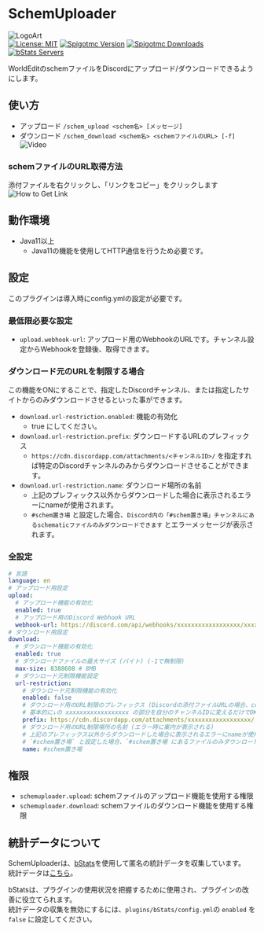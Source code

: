 # SchemUploader
![LogoArt](https://i.gyazo.com/b5b852f4e74c7d76377c7d5fb37ba17f.png)  
[![License: MIT](https://img.shields.io/github/license/Kamesuta/BungeePteroPower?label=License)](LICENSE)
[![Spigotmc Version](https://img.shields.io/spiget/version/115170?logo=spigotmc&label=Spigotmc%20Version)](https://www.spigotmc.org/resources/schemuploader-transfers-your-schematic-data-across-servers-with-discord.115170/)
[![Spigotmc Downloads](https://img.shields.io/spiget/downloads/115170?logo=spigotmc&label=Spigotmc%20Downloads)](https://www.spigotmc.org/resources/schemuploader-transfers-your-schematic-data-across-servers-with-discord.115170/)
[![bStats Servers](https://img.shields.io/bstats/servers/21061?label=bStats%20Servers)](https://bstats.org/plugin/bukkit/SchemUploader/21061)  

WorldEditのschemファイルをDiscordにアップロード/ダウンロードできるようにします。

## 使い方

- アップロード
`/schem_upload <schem名> [メッセージ]`
- ダウンロード
`/schem_download <schem名> <schemファイルのURL> [-f]`
![Video](https://i.gyazo.com/98c1e6c2565a580b6b3d1017228fb513.gif)

### schemファイルのURL取得方法
添付ファイルを右クリックし、「リンクをコピー」をクリックします  
![How to Get Link](https://i.gyazo.com/ded5a89d3618424bc29ecbf6a270bac2.png)

## 動作環境

- Java11以上
  - Java11の機能を使用してHTTP通信を行うため必要です。

## 設定

このプラグインは導入時にconfig.ymlの設定が必要です。

### 最低限必要な設定

- `upload.webhook-url`: アップロード用のWebhookのURLです。チャンネル設定からWebhookを登録後、取得できます。

### ダウンロード元のURLを制限する場合
この機能をONにすることで、指定したDiscordチャンネル、または指定したサイトからのみダウンロードさせるといった事ができます。

- `download.url-restriction.enabled`: 機能の有効化
  - true にしてください。
- `download.url-restriction.prefix`: ダウンロードするURLのプレフィックス
  - `https://cdn.discordapp.com/attachments/<チャンネルID>/` を指定すれば特定のDiscordチャンネルのみからダウンロードさせることができます。
- `download.url-restriction.name`: ダウンロード場所の名前
  - 上記のプレフィックス以外からダウンロードした場合に表示されるエラーにnameが使用されます。
  - `#schem置き場` と設定した場合、`Discord内の「#schem置き場」チャンネルにあるschematicファイルのみダウンロードできます` とエラーメッセージが表示されます。

### 全設定
```yaml
# 言語
language: en
# アップロード用設定
upload:
  # アップロード機能の有効化
  enabled: true
  # アップロード用のDiscord Webhook URL
  webhook-url: https://discord.com/api/webhooks/xxxxxxxxxxxxxxxxxx/xxxxxxxxxxxxxxxxxxxxxxxxxxxx-xxxxxxxxxxxxxxxxxxxxxxxxxxxxxxxxxxxxxxx
# ダウンロード用設定
download:
  # ダウンロード機能の有効化
  enabled: true
  # ダウンロードファイルの最大サイズ (バイト) (-1で無制限)
  max-size: 8388608 # 8MB
  # ダウンロード元制限機能設定
  url-restriction:
    # ダウンロード元制限機能の有効化
    enabled: false
    # ダウンロード用のURL制限のプレフィックス (Discordの添付ファイルURLの場合、cdn.から始まっていること、末尾に/を付けることに注意する)
    # 基本的に↓の xxxxxxxxxxxxxxxxxx の部分を自分のチャンネルIDに変えるだけでOK
    prefix: https://cdn.discordapp.com/attachments/xxxxxxxxxxxxxxxxxx/
    # ダウンロード用のURL制限場所の名前 (エラー時に案内が表示される)
    # 上記のプレフィックス以外からダウンロードした場合に表示されるエラーにnameが使用されます。
    # `#schem置き場` と設定した場合、`#schem置き場 にあるファイルのみダウンロードできます` とエラーメッセージが表示されます。
    name: #schem置き場
```

## 権限

- `schemuploader.upload`: schemファイルのアップロード機能を使用する権限
- `schemuploader.download`: schemファイルのダウンロード機能を使用する権限

## 統計データについて

SchemUploaderは、[bStats](https://bstats.org/)を使用して匿名の統計データを収集しています。  
統計データは[こちら](https://bstats.org/plugin/bukkit/SchemUploader/21061)。

bStatsは、プラグインの使用状況を把握するために使用され、プラグインの改善に役立てられます。  
統計データの収集を無効にするには、`plugins/bStats/config.yml`の `enabled` を `false` に設定してください。
